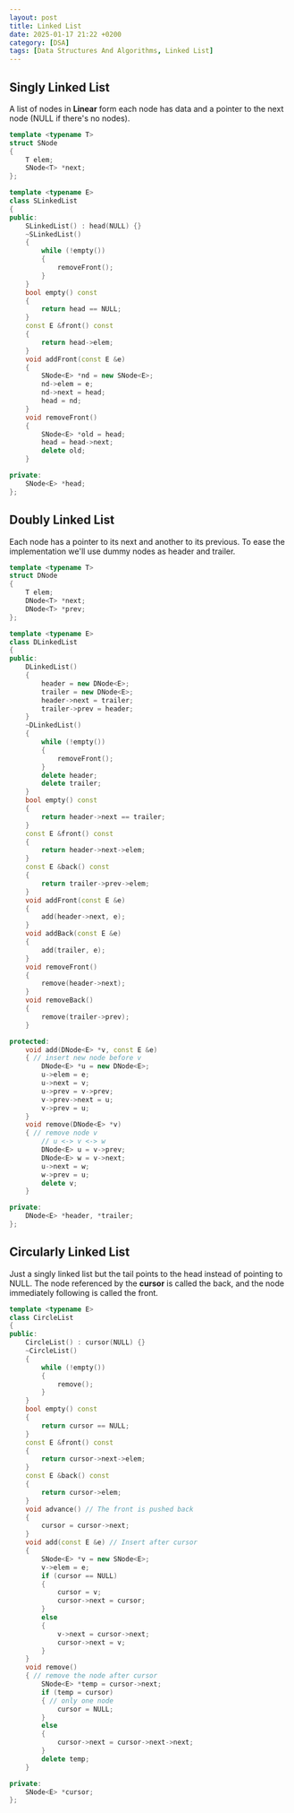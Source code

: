```yaml
---
layout: post
title: Linked List
date: 2025-01-17 21:22 +0200
category: [DSA]
tags: [Data Structures And Algorithms, Linked List]
---
```

## Singly Linked List
A list of nodes in **Linear** form each node has data and a pointer to the next node (NULL if there's no nodes).

```cpp
template <typename T>
struct SNode
{
	T elem;
	SNode<T> *next;
};

template <typename E>
class SLinkedList
{
public:
	SLinkedList() : head(NULL) {}
	~SLinkedList()
	{
		while (!empty())
		{
			removeFront();
		}
	}
	bool empty() const
	{
		return head == NULL;
	}
	const E &front() const
	{
		return head->elem;
	}
	void addFront(const E &e)
	{
		SNode<E> *nd = new SNode<E>;
		nd->elem = e;
		nd->next = head;
		head = nd;
	}
	void removeFront()
	{
		SNode<E> *old = head;
		head = head->next;
		delete old;
	}

private:
	SNode<E> *head;
};
```
## Doubly Linked List
Each node has a pointer to its next and another to its previous. To ease the implementation we'll use dummy nodes as header and trailer.
```cpp
template <typename T>
struct DNode
{
	T elem;
	DNode<T> *next;
	DNode<T> *prev;
};

template <typename E>
class DLinkedList
{
public:
	DLinkedList()
	{
		header = new DNode<E>;
		trailer = new DNode<E>;
		header->next = trailer;
		trailer->prev = header;
	}
	~DLinkedList()
	{
		while (!empty())
		{
			removeFront();
		}
		delete header;
		delete trailer;
	}
	bool empty() const
	{
		return header->next == trailer;
	}
	const E &front() const
	{
		return header->next->elem;
	}
	const E &back() const
	{
		return trailer->prev->elem;
	}
	void addFront(const E &e)
	{
		add(header->next, e);
	}
	void addBack(const E &e)
	{
		add(trailer, e);
	}
	void removeFront()
	{
		remove(header->next);
	}
	void removeBack()
	{
		remove(trailer->prev);
	}

protected:
	void add(DNode<E> *v, const E &e)
	{ // insert new node before v
		DNode<E> *u = new DNode<E>;
		u->elem = e;
		u->next = v;
		u->prev = v->prev;
		v->prev->next = u;
		v->prev = u;
	}
	void remove(DNode<E> *v)
	{ // remove node v
		// u <-> v <-> w
		DNode<E> u = v->prev;
		DNode<E> w = v->next;
		u->next = w;
		w->prev = u;
		delete v;
	}

private:
	DNode<E> *header, *trailer;
};
```

## Circularly Linked List
Just a singly linked list but the tail points to the head instead of pointing to NULL.
The node referenced by the **cursor** is called the back, and the node immediately following is called the front.
```cpp
template <typename E>
class CircleList
{
public:
	CircleList() : cursor(NULL) {}
	~CircleList()
	{
		while (!empty())
		{
			remove();
		}
	}
	bool empty() const
	{
		return cursor == NULL;
	}
	const E &front() const
	{
		return cursor->next->elem;
	}
	const E &back() const
	{
		return cursor->elem;
	}
	void advance() // The front is pushed back
	{
		cursor = cursor->next;
	}
	void add(const E &e) // Insert after cursor
	{
		SNode<E> *v = new SNode<E>;
		v->elem = e;
		if (cursor == NULL)
		{
			cursor = v;
			cursor->next = cursor;
		}
		else
		{
			v->next = cursor->next;
			cursor->next = v;
		}
	}
	void remove()
	{ // remove the node after cursor
		SNode<E> *temp = cursor->next;
		if (temp = cursor)
		{ // only one node
			cursor = NULL;
		}
		else
		{
			cursor->next = cursor->next->next;
		}
		delete temp;
	}

private:
	SNode<E> *cursor;
};
```
